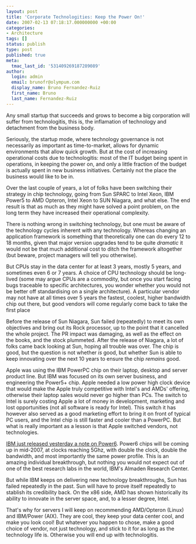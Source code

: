 ```yaml
---
layout: post
title: 'Corporate Technologities: Keep the Power On!'
date: 2007-02-13 07:18:17.000000000 +00:00
categories:
- Architecture
tags: []
status: publish
type: post
published: true
meta:
  tmac_last_id: '531409269187289089'
author:
  login: admin
  email: brunofr@olympum.com
  display_name: Bruno Fernandez-Ruiz
  first_name: Bruno
  last_name: Fernandez-Ruiz
---
```


Any small startup that succeeds and grows to become a big corporation will suffer from technologitis, this is, the inflamation of technology and detachment from the business body.

<p>Seriously, the startup mode, where technology governance is not necessarily as important as time-to-market, allows for dynamic environments that allow quick growth. But at the cost of increasing operational costs due to technologitis: most of the IT budget being spent in operations, in keeping the power on, and only a little fraction of the budget is actually spent in new business initiatives. Certainly not the place the business would like to be in.</p>
<p>Over the last couple of years, a lot of folks have been switching their strategy in chip technology, going from Sun SPARC to Intel Xeon, IBM Power5 to AMD Opteron, Intel Xeon to SUN Niagara, and what else. The end result is that as much as they might have solved a point problem, on the long term they have increased their operational complexity.</p>
<p>There is nothing wrong in switching technology, but one must be aware of the technology cycles inherent with any technology. Whereas changing an application framework is something that theoretically one can do every 12 to 18 months, given that major version upgrades tend to be quite <em>dramatic</em> it would not be that much additional cost to ditch the framework altogether (but beware, project managers will tell you otherwise).</p>
<p>But CPUs stay in the data center for at least 3 years, mostly 5 years, and sometimes even 6 or 7 years. A choice of CPU technology should be long-lived (some may argue CPUs are a commodity, but once you start facing bugs traceable to specific architectures, you wonder whether you would not be better off standardising on a single architecture). A particular vendor may not have at all times over 5 years the fastest, coolest, higher bandwidth chip out there, but good vendors will come regularly come back to take the first place</p>
<p>Before the release of Sun Niagara, Sun failed (repeatedly) to meet its own objectives and bring out its Rock processor, up to the point that it cancelled the whole project. The PR impact was damaging, as well as the effect on the books, and the stock plummeted. After the release of Niagara, a lot of folks came back looking at Sun, hoping all trouble was over. The chip is good, but the question is not whether <em>is </em>good, but whether Sun is able to keep innovating over the next 10 years to ensure the chip <em>remains</em> good.</p>
<p>Apple was using the IBM PowerPC chip on their laptop, desktop and server product line. But IBM was focused on its own server business, and engineering the Power5+ chip. Apple needed a low power high clock device that would make the Apple truly competitive with Intel's and AMDs' offering, otherwise their laptop sales would never go higher than PCs. The switch to Intel is surely costing Apple a lot of money in development, marketing and lost opportunities (not all software is ready for Intel). This switch it has however also served as a good marketing effort to bring it on front of typical PC users, and the Intel chip is still faster and cooler than a PowerPC. But what is really important as a lesson is that Apple switched vendors, not technologies.</p>
<p><a href="http://www.theregister.co.uk/2007/02/13/ibm_power6_twice/">IBM just released yesterday a note on Power6</a>. Power6 chips will be coming up in mid-2007, at clocks reaching 5Ghz, with double the clock, double the bandwidth, and most importantly the same power profile. This is an amazing individual breakthrough, but nothing you would not expect out of one of the best research labs in the world, IBM's Almaden Research Center.</p>
<p>But while IBM keeps on delivering new technology breakthroughs, Sun has failed repeatedly in the past. Sun will have to prove itself repeatedly to stablish its credibility back. On the x86 side, AMD has shown historically its ability to innovate in the server space, and, to a lesser degree, Intel.</p>
<p>That's why for servers I will keep on recommending AMD/Opteron (Linux) and IBM/Power (AIX). They are cool, they keep your data center cool, and make you look cool! But whatever you happen to chose, make a good choice of vendor, not just technology, and stick to it for as long as the technology life is. Otherwise you will end up with technologitis.</p>
